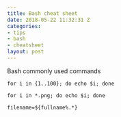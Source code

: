 ```yaml
---
title: Bash cheat sheet
date: 2018-05-22 11:32:31 Z
categories:
- tips
- bash
- cheatsheet
layout: post
---
```


Bash commonly used commands

```shell
for i in {1..100}; do echo $i; done
```

```shell
for i in *.png; do echo $i; done
```

```shell
filename=${fullname%.*}
```